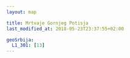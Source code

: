 ```yaml
---
layout: map

title: Mrtvaje Gornjeg Potisja
last_modified_at: 2018-05-23T23:37:55+02:00

geoSrbija:
  L1_301: [13]
---
```


